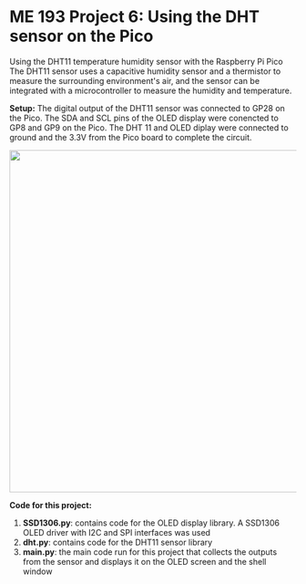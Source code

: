 # ME 193 Project 6: Using the DHT sensor on the Pico
Using the DHT11 temperature humidity sensor with the Raspberry Pi Pico
The DHT11 sensor uses a capacitive humidity sensor and a thermistor to measure the surrounding environment's air, and the sensor can be integrated with a microcontroller to measure the humidity and temperature.

**Setup:**
The digital output of the DHT11 sensor was connected to GP28 on the Pico. The SDA and SCL pins of the OLED display were conencted to GP8 and GP9 on the Pico. The DHT 11 and OLED diplay were connected to ground and the 3.3V from the Pico board to complete the circuit.

<img src="https://user-images.githubusercontent.com/78379722/118066328-87bbbe00-b36c-11eb-80c2-2c1540b057d2.jpg" width="600" height="600"> 

**Code for this project:**
1. **SSD1306.py**: contains code for the OLED display library. A SSD1306 OLED driver with I2C and SPI interfaces was used
2. **dht.py**: contains code for the DHT11 sensor library
3. **main.py**: the main code run for this project that collects the outputs from the sensor and displays it on the OLED screen and the shell window

